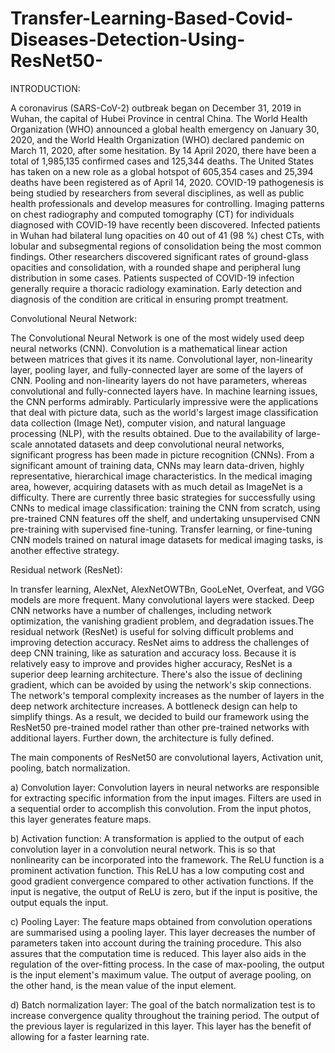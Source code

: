 # Transfer-Learning-Based-Covid-Diseases-Detection-Using-ResNet50-

INTRODUCTION:

A coronavirus (SARS-CoV-2) outbreak began on December 31, 2019 in Wuhan, the capital of Hubei Province in central China. The World Health Organization (WHO) announced a global health emergency on January 30, 2020, and the World Health Organization (WHO) declared pandemic on March 11, 2020, after some hesitation. By 14 April 2020, there have been a total of 1,985,135 confirmed cases and 125,344 deaths. The United States has taken on a new role as a global hotspot of 605,354 cases and 25,394 deaths have been registered as of April 14, 2020. COVID-19 pathogenesis is being studied by researchers from several disciplines, as well as public health professionals and develop measures for controlling. Imaging patterns on chest radiography and computed tomography (CT) for individuals diagnosed with COVID-19 have recently been discovered. Infected patients in Wuhan had bilateral lung opacities on 40 out of 41 (98 %) chest CTs, with lobular and subsegmental regions of consolidation being the most common findings. Other researchers discovered significant rates of ground-glass opacities and consolidation, with a rounded shape and peripheral lung distribution in some cases. Patients suspected of COVID-19 infection generally require a thoracic radiology examination. Early detection and diagnosis of the condition are critical in ensuring prompt treatment.


Convolutional Neural Network:

The Convolutional Neural Network is one of the most widely used deep neural networks (CNN). Convolution is a mathematical linear action between matrices that gives it its name. Convolutional layer, non-linearity layer, pooling layer, and fully-connected layer are some of the layers of CNN. Pooling and non-linearity layers do not have parameters, whereas convolutional and fully-connected layers have. In machine learning issues, the CNN performs admirably. Particularly impressive were the applications that deal with picture data, such as the world's largest image classification data collection (Image Net), computer vision, and natural language processing (NLP), with the results obtained.
Due to the availability of large-scale annotated datasets and deep convolutional neural networks, significant progress has been made in picture recognition (CNNs). From a significant amount of training data, CNNs may learn data-driven, highly representative, hierarchical image characteristics. In the medical imaging area, however, acquiring datasets with as much detail as ImageNet is a difficulty. There are currently three basic strategies for successfully using CNNs to medical image classification: training the CNN from scratch, using pre-trained CNN features off the shelf, and undertaking unsupervised CNN pre-training with supervised fine-tuning. Transfer learning, or fine-tuning CNN models trained on natural image datasets for medical imaging tasks, is another effective strategy.


Residual network (ResNet):

In transfer learning, AlexNet, AlexNetOWTBn, GooLeNet, Overfeat, and VGG models are more frequent. Many convolutional layers were stacked. Deep CNN networks have a number of challenges, including network optimization, the vanishing gradient problem, and degradation issues.The residual network (ResNet) is useful for solving difficult problems and improving detection accuracy. ResNet aims to address the challenges of deep CNN training, like as saturation and accuracy loss. Because it is relatively easy to improve and provides higher accuracy, ResNet is a superior deep learning architecture. There's also the issue of declining gradient, which can be avoided by using the network's skip connections. The network's temporal complexity increases as the number of layers in the deep network architecture increases. A bottleneck design can help to simplify things. As a result, we decided to build our framework using the ResNet50 pre-trained model rather than other pre-trained networks with additional layers. Further down, the architecture is fully defined.



The main components of ResNet50 are convolutional layers, Activation unit, pooling, batch normalization. 

a) Convolution layer: Convolution layers in neural networks are responsible for extracting specific information from the input images. Filters are used in a sequential order to accomplish this convolution. From the input photos, this layer generates feature maps.

b) Activation function: A transformation is applied to the output of each convolution layer in a convolution neural network. This is so that nonlinearity can be incorporated into the framework. The ReLU function is a prominent activation function. This ReLU has a low computing cost and good gradient convergence compared to other activation functions. If the input is negative, the output of ReLU is zero, but if the input is positive, the output equals the input.

c) Pooling Layer: The feature maps obtained from convolution operations are summarised using a pooling layer. This layer decreases the number of parameters taken into account during the training procedure. This also assures that the computation time is reduced. This layer also aids in the regulation of the over-fitting process. In the case of max-pooling, the output is the input element's maximum value. The output of average pooling, on the other hand, is the mean value of the input element.

d) Batch normalization layer: The goal of the batch normalization test is to increase convergence quality throughout the training period. The output of the previous layer is regularized in this layer. This layer has the benefit of allowing for a faster learning rate.



